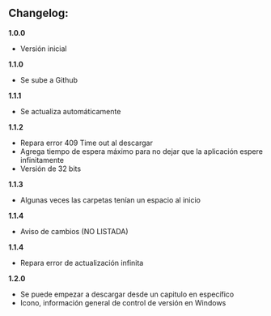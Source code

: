 ## Changelog:

**1.0.0**
 - Versión inicial

**1.1.0**
 - Se sube a Github

**1.1.1**
 - Se actualiza automáticamente

**1.1.2**
 - Repara error 409 Time out al descargar
 - Agrega tiempo de espera máximo para no dejar que la aplicación espere infinitamente
 - Versión de 32 bits

**1.1.3**
 - Algunas veces las carpetas tenían un espacio al inicio

**1.1.4**
 - Aviso de cambios (NO LISTADA)

**1.1.4**
 - Repara error de actualización infinita

**1.2.0**
 - Se puede empezar a descargar desde un capitulo en específico
 - Icono, información general de control de versión en Windows
